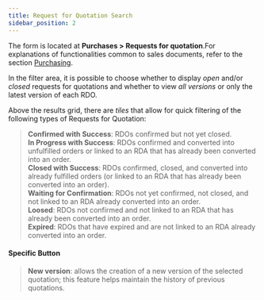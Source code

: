 ```yaml
---
title: Request for Quotation Search 
sidebar_position: 2
---
```


The form is located at **Purchases > Requests for quotation**.For explanations of functionalities common to sales documents, refer to the section [Purchasing](/docs/purchase/purchases-intro).

In the filter area, it is possible to choose whether to display *open* and/or *closed* requests for quotations and whether to view *all versions* or only the latest version of each RDO.

Above the results grid, there are *tiles* that allow for quick filtering of the following types of Requests for Quotation: 
> **Confirmed with Success**: RDOs confirmed but not yet closed.    
> **In Progress with Success**: RDOs confirmed and converted into unfulfilled orders or linked to an RDA that has already been converted into an order.    
> **Closed with Success**: RDOs confirmed, closed, and converted into already fulfilled orders (or linked to an RDA that has already been converted into an order).    
> **Waiting for Confirmation**: RDOs not yet confirmed, not closed, and not linked to an RDA already converted into an order.    
> **Loosed**: RDOs not confirmed and not linked to an RDA that has already been converted into an order.  
> **Expired**: RDOs that have expired and are not linked to an RDA already converted into an order.  

#### Specific Button  
> **New version**: allows the creation of a new version of the selected quotation; this feature helps maintain the history of previous quotations.